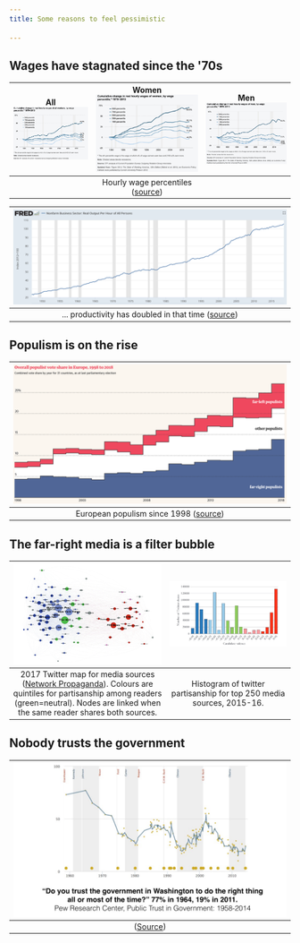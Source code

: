 ```yaml
---
title: Some reasons to feel pessimistic

---
```


## Wages have stagnated since the '70s

| All<br />![](pessimism.assets/image-20181124172230526.png) | Women<br />![](pessimism.assets/image-20181124172726707.png) | Men<br />![](pessimism.assets/image-20181124172810338.png) |
| :--------------------------------------------------------: | :----------------------------------------------------------: | :--------------------------------------------------------: |
|                                                            | Hourly wage percentiles ([source](https://www.epi.org/files/pdf/why-americas-workers-need-faster-wage-growth.pdf)) |                                                            |

| ![image-20181125175044276](pessimism.assets/image-20181125175044276-3186244.png) |
| :----------------------------------------------------------: |
| ... productivity has doubled in that time ([source](https://fred.stlouisfed.org/series/OPHNFB)) |

## Populism is on the rise

| ![image-20181125174048357](pessimism.assets/image-20181125174048357-3185648.png) |
| :----------------------------------------------------------: |
| European populism since 1998 ([source](https://www.theguardian.com/world/ng-interactive/2018/nov/20/revealed-one-in-four-europeans-vote-populist)) |

## The far-right media is a filter bubble

| ![image-20181207180208461](pessimism.assets/image-20181207180208461-4223728.png) | ![image-20181207180914179](pessimism.assets/image-20181207180914179-4224154.png) |
| :----------------------------------------------------------: | :----------------------------------------------------------: |
| 2017 Twitter map for media sources ([Network Propaganda](http://fdslive.oup.com/www.oup.com/academic/pdf/openaccess/9780190923624.pdf)). Colours are quintiles for partisanship among readers (green=neutral). Nodes are linked when the same reader shares both sources. | Histogram of twitter partisanship for top 250 media sources, 2015-16. |

## Nobody trusts the government

| ![img](pessimism.assets/syracuse-mistrust.014-1024x576.jpg)  |
| :----------------------------------------------------------: |
| ([Source](http://www.people-press.org/2014/11/13/public-trust-in-government/)) |

